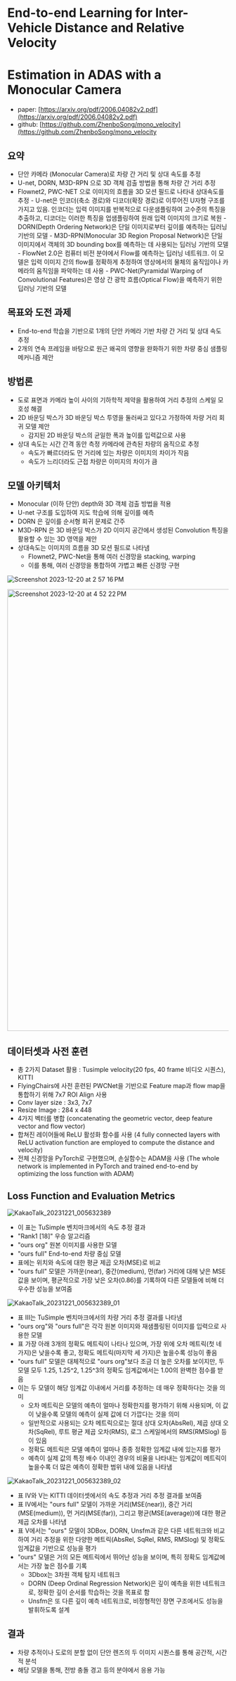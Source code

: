 # End-to-end Learning for Inter-Vehicle Distance and Relative Velocity
# Estimation in ADAS with a Monocular Camera

- paper: [https://arxiv.org/pdf/2006.04082v2.pdf](https://arxiv.org/pdf/2006.04082v2.pdf)
- github: [https://github.com/ZhenboSong/mono_velocity](https://github.com/ZhenboSong/mono_velocity

## 요약
- 단안 카메라 (Monocular Camera)로 차량 간 거리 및 상대 속도를 추정
- U-net, DORN, M3D-RPN 으로 3D 객체 검출 방법을 통해 차량 간 거리 추정
- Flownet2, PWC-NET 으로 이미지의 흐름을 3D 모션 필드로 나타내 상대속도를 추정
		- U-net은 인코더(축소 경로)와 디코더(확장 경로)로 이루어진 U자형 구조를 가지고 있음. 인코더는 입력 이미지를 반복적으로 다운샘플링하여 고수준의 특징을 추출하고, 디코더는 이러한 특징을 업샘플링하여 원래 입력 이미지의 크기로 복원
  		- DORN(Depth Ordering Network)은 단일 이미지로부터 깊이를 예측하는 딥러닝 기반의 모델
  		- M3D-RPN(Monocular 3D Region Proposal Network)은 단일 이미지에서 객체의 3D bounding box를 예측하는 데 사용되는 딥러닝 기반의 모델
		- FlowNet 2.0은 컴퓨터 비전 분야에서 Flow를 예측하는 딥러닝 네트워크. 이 모델은 입력 이미지 간의 flow를 정확하게 추정하여 영상에서의 물체의 움직임이나 카메라의 움직임을 파악하는 데 사용
		- PWC-Net(Pyramidal Warping of Convolutional Features)은 영상 간 광학 흐름(Optical Flow)을 예측하기 위한 딥러닝 기반의 모델

## 목표와 도전 과제

- End-to-end 학습을 기반으로 1개의 단안 카메라 기반 차량 간 거리 및 상대 속도 추정
- 2개의 연속 프레임을 바탕으로 원근 왜곡의 영향을 완화하기 위한 차량 중심 샘플링 메커니즘 제안


## 방법론

- 도로 표면과 카메라 높이 사이의 기하학적 제약을 활용하여 거리 추정의 스케일 모호성 해결
- 2D 바운딩 박스가 3D 바운딩 박스 투영을 둘러싸고 있다고 가정하여 차량 거리 회귀 모델 제안
	- 감지된 2D 바운딩 박스의 균일한 폭과 높이를 입력값으로 사용
- 상대 속도는 시간 간격 동안 측정 카메라에 관측된 차량의 움직으로 추정
	- 속도가 빠르더라도 먼 거리에 있는 차량은 이미지의 차이가 작음
	- 속도가 느리더라도 근접 차량은 이미지의 차이가 큼

## 모델 아키텍처

- Monocular (이하 단안) depth와 3D 객체 검출 방법을 적용
- U-net 구조를 도입하여 지도 학습에 의해 깊이를 예측
- DORN 은 깊이를 순서형 회귀 문제로 간주
- M3D-RPN 은 3D 바운딩 박스가 2D 이미지 공간에서 생성된 Convolution 특징을 활용할 수 있는 3D 영역을 제안
- 상대속도는 이미지의 흐름을 3D 모션 필드로 나타냄
	- Flownet2, PWC-Net을 통해 여러 신경망을 stacking, warping
	- 이를 통해, 여러 신경망을 통합하여 가볍고 빠른 신경망 구현

![Screenshot 2023-12-20 at 2 57 16 PM](https://github.com/SeSAC-Men-in-Black/Men-in-Black/assets/140369529/33dce05b-d1f6-4bf7-b442-88e025baf8d0)

<img width="1005" alt="Screenshot 2023-12-20 at 4 52 22 PM" src="https://github.com/SeSAC-Men-in-Black/Men-in-Black/assets/140369529/38f7bb53-64eb-43d3-842a-8553bc79dc22">

## 데이터셋과 사전 훈련

- 총 2가지 Dataset 활용 : Tusimple velocity(20 fps, 40 frame 비디오 시퀀스), KITTI
- FlyingChairs에 사전 훈련된 PWCNet을 기반으로 Feature map과 flow map을 통합하기 위해 7x7 ROI Align 사용
- Conv layer size : 3x3, 7x7
- Resize Image : 284 x 448
- 4가지 벡터를 병합
  (concatenating the geometric vector, deep feature vector and flow vector)
- 합쳐진 레이어들에 ReLU 활성화 함수를 사용
  (4 fully connected layers with ReLU activation function are employed to compute the distance and velocity)
- 전체 신경망을 PyTorch로 구현했으며, 손실함수는 ADAM을 사용
  (The whole network is implemented in PyTorch and trained end-to-end by optimizing the loss function with ADAM)


## Loss Function and Evaluation Metrics

![KakaoTalk_20231221_005632389](https://github.com/SeSAC-Men-in-Black/Men-in-Black/assets/140369529/c87a5c50-7d63-4188-9576-ebdeb74bf43b)
- 이 표는 TuSimple 벤치마크에서의 속도 추정 결과
- "Rank1 [18]" 우승 알고리즘
- "ours org" 원본 이미지를 사용한 모델
- "ours full" End-to-end 차량 중심 모델
- 표에는 위치와 속도에 대한 평균 제곱 오차(MSE)로 비교
- "ours full" 모델은 가까운(near), 중간(medium), 먼(far) 거리에 대해 낮은 MSE 값을 보이며, 평균적으로 가장 낮은 오차(0.86)를 기록하여 다른 모델들에 비해 더 우수한 성능을 보여줌

![KakaoTalk_20231221_005632389_01](https://github.com/SeSAC-Men-in-Black/Men-in-Black/assets/140369529/8582cd59-75f2-4cc5-8de1-1e857a772f64)
- 표 III는 TuSimple 벤치마크에서의 차량 거리 추정 결과를 나타냄
- "ours org"와 "ours full"은 각각 원본 이미지와 재샘플링된 이미지를 입력으로 사용한 모델
- 표 가장 아래 3개의 정확도 메트릭이 나타나 있으며, 가장 위에 오차 메트릭(첫 네 가지)은 낮을수록 좋고, 정확도 메트릭(마지막 세 가지)은 높을수록 성능이 좋음
- "ours full" 모델은 대체적으로 "ours org"보다 조금 더 높은 오차를 보이지만, 두 모델 모두 1.25, 1.25^2, 1.25^3의 정확도 임계값에서는 1.00의 완벽한 점수를 받음
- 이는 두 모델이 해당 임계값 이내에서 거리를 추정하는 데 매우 정확하다는 것을 의미
	- 오차 메트릭은 모델의 예측이 얼마나 정확한지를 평가하기 위해 사용되며, 이 값이 낮을수록 모델의 예측이 실제 값에 더 가깝다는 것을 의미
	- 일반적으로 사용되는 오차 메트릭으로는 절대 상대 오차(AbsRel), 제곱 상대 오차(SqRel), 루트 평균 제곱 오차(RMS), 로그 스케일에서의 RMS(RMSlog) 등이 있음
	- 정확도 메트릭은 모델 예측이 얼마나 종종 정확한 임계값 내에 있는지를 평가
	- 예측이 실제 값의 특정 배수 이내인 경우의 비율을 나타내는 임계값이 메트릭이 높을수록 더 많은 예측이 정확한 범위 내에 있음을 나타냄
  
![KakaoTalk_20231221_005632389_02](https://github.com/SeSAC-Men-in-Black/Men-in-Black/assets/140369529/b831074b-b887-4137-8e8b-d4b597f03523)
- 표 IV와 V는 KITTI 데이터셋에서의 속도 추정과 거리 추정 결과를 보여줌
- 표 IV에서는 "ours full" 모델이 가까운 거리(MSE(near)), 중간 거리(MSE(medium)), 먼 거리(MSE(far)), 그리고 평균(MSE(average))에 대한 평균 제곱 오차를 나타냄
- 표 V에서는 "ours" 모델이 3DBox, DORN, Unsfm과 같은 다른 네트워크와 비교하여 거리 추정을 위한 다양한 메트릭(AbsRel, SqRel, RMS, RMSlog) 및 정확도 임계값을 기반으로 성능을 평가
- "ours" 모델은 거의 모든 메트릭에서 뛰어난 성능을 보이며, 특히 정확도 임계값에서는 가장 높은 점수를 기록
	- 3Dbox는 3차원 객체 탐지 네트워크
	- DORN (Deep Ordinal Regression Network)은 깊이 예측을 위한 네트워크로, 정확한 깊이 순서를 학습하는 것을 목표로 함
	- Unsfm은 또 다른 깊이 예측 네트워크로, 비정형적인 장면 구조에서도 성능을 발휘하도록 설계


## 결과
- 차량 추적이나 도로의 분할 없이 단안 렌즈의 두 이미지 시퀀스를 통해 공간적, 시간적 분석
- 해당 모델을 통해, 전방 충돌 경고 등의 분야에서 응용 가능

